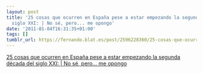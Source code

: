 ```yaml
---
layout: post
title: '25 cosas que ocurren en España pese a estar empezando la segunda década del
  siglo XXI: | No sé, pero... me opongo'
date: '2011-01-04T16:31:35+01:00'
tags: []
tumblr_url: https://fernando.blat.es/post/2596228360/25-cosas-que-ocurren-en-espa%C3%B1a-pese-a-estar
---
```

[25 cosas que ocurren en España pese a estar empezando la segunda década del siglo XXI: | No sé, pero... me opongo](http://reflexionesdeunaesponja.blogspot.com/2011/01/25-cosas-que-ocurren-en-espana-pese.html)  
